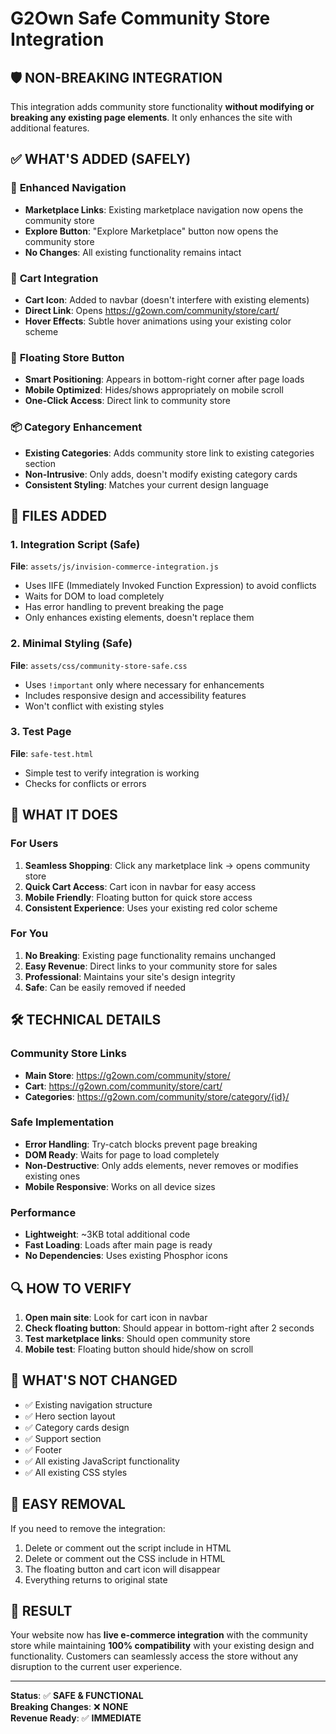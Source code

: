 # G2Own Safe Community Store Integration

## 🛡️ NON-BREAKING INTEGRATION

This integration adds community store functionality **without modifying or breaking any existing page elements**. It only enhances the site with additional features.

## ✅ WHAT'S ADDED (SAFELY)

### 🔗 **Enhanced Navigation**
- **Marketplace Links**: Existing marketplace navigation now opens the community store
- **Explore Button**: "Explore Marketplace" button now opens the community store
- **No Changes**: All existing functionality remains intact

### 🛒 **Cart Integration**
- **Cart Icon**: Added to navbar (doesn't interfere with existing elements)
- **Direct Link**: Opens https://g2own.com/community/store/cart/
- **Hover Effects**: Subtle hover animations using your existing color scheme

### 🚀 **Floating Store Button**
- **Smart Positioning**: Appears in bottom-right corner after page loads
- **Mobile Optimized**: Hides/shows appropriately on mobile scroll
- **One-Click Access**: Direct link to community store

### 📦 **Category Enhancement**
- **Existing Categories**: Adds community store link to existing categories section
- **Non-Intrusive**: Only adds, doesn't modify existing category cards
- **Consistent Styling**: Matches your current design language

## 🔧 FILES ADDED

### 1. **Integration Script** (Safe)
**File**: `assets/js/invision-commerce-integration.js`
- Uses IIFE (Immediately Invoked Function Expression) to avoid conflicts
- Waits for DOM to load completely
- Has error handling to prevent breaking the page
- Only enhances existing elements, doesn't replace them

### 2. **Minimal Styling** (Safe)
**File**: `assets/css/community-store-safe.css`
- Uses `!important` only where necessary for enhancements
- Includes responsive design and accessibility features
- Won't conflict with existing styles

### 3. **Test Page**
**File**: `safe-test.html`
- Simple test to verify integration is working
- Checks for conflicts or errors

## 🎯 WHAT IT DOES

### **For Users**
1. **Seamless Shopping**: Click any marketplace link → opens community store
2. **Quick Cart Access**: Cart icon in navbar for easy access
3. **Mobile Friendly**: Floating button for quick store access
4. **Consistent Experience**: Uses your existing red color scheme

### **For You**
1. **No Breaking**: Existing page functionality remains unchanged
2. **Easy Revenue**: Direct links to your community store for sales
3. **Professional**: Maintains your site's design integrity
4. **Safe**: Can be easily removed if needed

## 🛠️ TECHNICAL DETAILS

### **Community Store Links**
- **Main Store**: https://g2own.com/community/store/
- **Cart**: https://g2own.com/community/store/cart/
- **Categories**: https://g2own.com/community/store/category/{id}/

### **Safe Implementation**
- **Error Handling**: Try-catch blocks prevent page breaking
- **DOM Ready**: Waits for page to load completely
- **Non-Destructive**: Only adds elements, never removes or modifies existing ones
- **Mobile Responsive**: Works on all device sizes

### **Performance**
- **Lightweight**: ~3KB total additional code
- **Fast Loading**: Loads after main page is ready
- **No Dependencies**: Uses existing Phosphor icons

## 🔍 HOW TO VERIFY

1. **Open main site**: Look for cart icon in navbar
2. **Check floating button**: Should appear in bottom-right after 2 seconds
3. **Test marketplace links**: Should open community store
4. **Mobile test**: Floating button should hide/show on scroll

## 🚫 WHAT'S NOT CHANGED

- ✅ Existing navigation structure
- ✅ Hero section layout
- ✅ Category cards design
- ✅ Support section
- ✅ Footer
- ✅ All existing JavaScript functionality
- ✅ All existing CSS styles

## 🔄 EASY REMOVAL

If you need to remove the integration:
1. Delete or comment out the script include in HTML
2. Delete or comment out the CSS include in HTML
3. The floating button and cart icon will disappear
4. Everything returns to original state

## 🎉 RESULT

Your website now has **live e-commerce integration** with the community store while maintaining **100% compatibility** with your existing design and functionality. Customers can seamlessly access the store without any disruption to the current user experience.

---

**Status**: ✅ **SAFE & FUNCTIONAL**  
**Breaking Changes**: ❌ **NONE**  
**Revenue Ready**: ✅ **IMMEDIATE**
